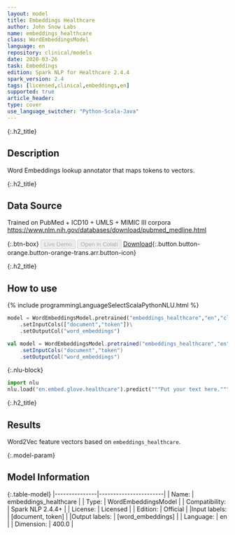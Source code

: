```yaml
---
layout: model
title: Embeddings Healthcare
author: John Snow Labs
name: embeddings_healthcare
class: WordEmbeddingsModel
language: en
repository: clinical/models
date: 2020-03-26
task: Embeddings
edition: Spark NLP for Healthcare 2.4.4
spark_version: 2.4
tags: [licensed,clinical,embeddings,en]
supported: true
article_header:
type: cover
use_language_switcher: "Python-Scala-Java"
---
```


{:.h2_title}
## Description
Word Embeddings lookup annotator that maps tokens to vectors.

{:.h2_title}
## Data Source
Trained on PubMed + ICD10 + UMLS + MIMIC III corpora
https://www.nlm.nih.gov/databases/download/pubmed_medline.html

{:.btn-box}
<button class="button button-orange" disabled>Live Demo</button>
<button class="button button-orange" disabled>Open in Colab</button>
[Download](https://s3.amazonaws.com/auxdata.johnsnowlabs.com/clinical/models/embeddings_healthcare_en_2.4.4_2.4_1585188313964.zip){:.button.button-orange.button-orange-trans.arr.button-icon}

{:.h2_title}
## How to use 
<div class="tabs-box" markdown="1">

{% include programmingLanguageSelectScalaPythonNLU.html %}

```python
model = WordEmbeddingsModel.pretrained("embeddings_healthcare","en","clinical/models")\
	.setInputCols(["document","token"])\
	.setOutputCol("word_embeddings")
```

```scala
val model = WordEmbeddingsModel.pretrained("embeddings_healthcare","en","clinical/models")
	.setInputCols("document","token")
	.setOutputCol("word_embeddings")
```


{:.nlu-block}
```python
import nlu
nlu.load("en.embed.glove.healthcare").predict("""Put your text here.""")
```

</div>

{:.h2_title}
## Results 
Word2Vec feature vectors based on ``embeddings_healthcare``.

{:.model-param}
## Model Information

{:.table-model}
|---------------|-----------------------|
| Name:          | embeddings_healthcare |
| Type:   | WordEmbeddingsModel   |
| Compatibility: | Spark NLP 2.4.4+                 |
| License:       | Licensed              |
| Edition:       | Official            |
|Input labels:        | [document, token]       |
|Output labels:       | [word_embeddings]       |
| Language:      | en                    |
| Dimension:    | 400.0                 |

